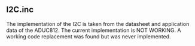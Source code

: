 ## I2C.inc

The implementation of the I2C is taken from the datasheet and application data of the ADUC812.
The current implementation is NOT WORKING.
A working code replacement was found but was never implemented.

